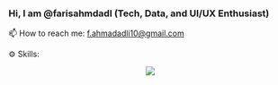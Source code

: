 ### Hi, I am @farisahmdadl (Tech, Data, and UI/UX Enthusiast)

📫 How to reach me: f.ahmadadli10@gmail.com

⚙️ Skills:
<p align="center">
  <a href="https://skillicons.dev">
    <img src="https://skillicons.dev/icons?i=html,css,js,sass,tailwind,react,angular,java,golang,php,cs,py" />
  </a>
</p>
